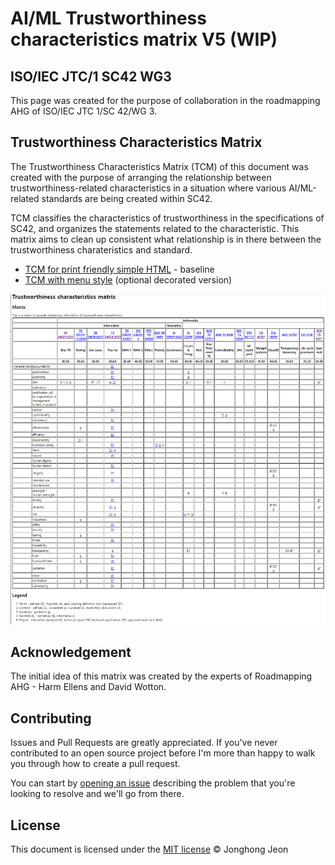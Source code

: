 # AI/ML Trustworthiness characteristics matrix V5 (WIP)
## ISO/IEC JTC/1 SC42 WG3

This page was created for the purpose of collaboration in the roadmapping AHG of ISO/IEC JTC 1/SC 42/WG 3.

## Trustworthiness Characteristics Matrix

The Trustworthiness Characteristics Matrix (TCM) of this document was created with the purpose of arranging the relationship between trustworthiness-related characteristics in a situation where various AI/ML-related standards are being created within SC42.

TCM classifies the characteristics of trustworthiness in the specifications of SC42, and organizes the statements related to the characteristic. This matrix aims to clean up consistent what relationship is in there between the trustworthiness charateristics and standard.

* [TCM for print friendly simple HTML](http://hollobit.github.io/WG3_TCM/index-nostyle.html) - baseline
* [TCM with menu style](http://hollobit.github.io/WG3_TCM/index.html) (optional decorated version) 

<img src="TCM-20220713.png">

## Acknowledgement 

The initial idea of this matrix was created by the experts of Roadmapping AHG  - Harm Ellens and David Wotton. 

## Contributing

Issues and Pull Requests are greatly appreciated. If you've never contributed to an open source project before I'm more than happy to walk you through how to create a pull request.

You can start by [opening an issue](https://github.com/hollobit/WG3_TCM/issues/new) describing the problem that you're looking to resolve and we'll go from there.

## License

This document is licensed under the [MIT license](https://opensource.org/licenses/mit-license.php) © Jonghong Jeon
